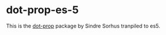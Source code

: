 # dot-prop-es-5

This is the [dot-prop](https://github.com/sindresorhus/dot-prop) package by Sindre Sorhus tranpiled to es5.
